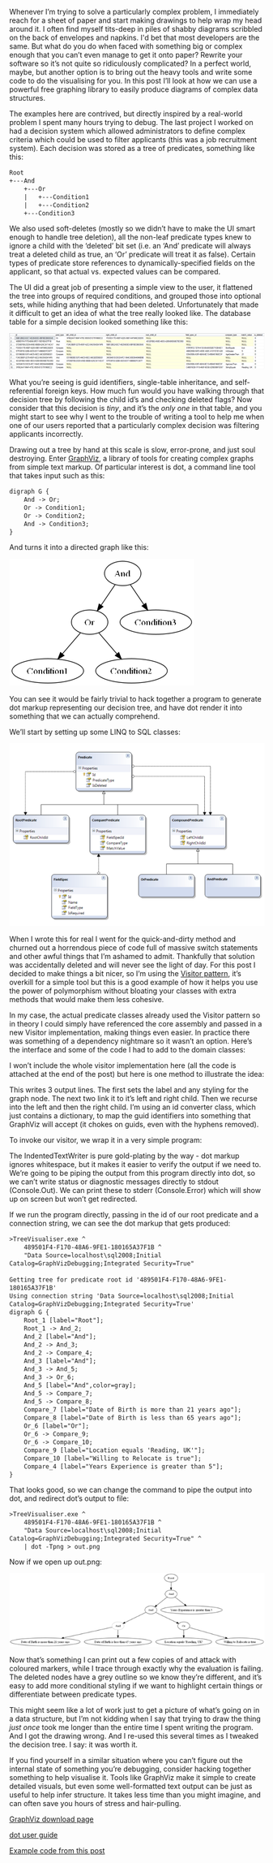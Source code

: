 Whenever I’m trying to solve a particularly complex problem, I immediately reach for a sheet of paper and start making drawings to help wrap my head around it.  I often find myself tits-deep in piles of shabby diagrams scribbled on the back of envelopes and napkins.  I'd bet that most developers are the same.  But what do you do when faced with something big or complex enough that you can’t even manage to get it onto paper?  Rewrite your software so it’s not quite so ridiculously complicated?  In a perfect world, maybe, but another option is to bring out the heavy tools and write some code to do the visualising for you.  In this post I’ll look at how we can use a powerful free graphing library to easily produce diagrams of complex data structures.

The examples here are contrived, but directly inspired by a real-world problem I spent many hours trying to debug.  The last project I worked on had a decision system which allowed administrators to define complex criteria which could be used to filter applicants (this was a job recruitment system).  Each decision was stored as a tree of predicates, something like this:

    Root
    +---And
        +---Or
        |   +---Condition1
        |   +---Condition2
        +---Condition3

We also used soft-deletes (mostly so we didn’t have to make the UI smart enough to handle tree deletion), all the non-leaf predicate types knew to ignore a child with the ‘deleted’ bit set (i.e. an ‘And’ predicate will always treat a deleted child as true, an ‘Or’ predicate will treat it as false).  Certain types of predicate store references to dynamically-specified fields on the applicant, so that actual vs. expected values can be compared.

The UI did a great job of presenting a simple view to the user, it flattened the tree into groups of required conditions, and grouped those into optional sets, while hiding anything that had been deleted.  Unfortunately that made it difficult to get an idea of what the tree really looked like.  The database table for a simple decision looked something like this:

[![Decision table][1]][2]

What you’re seeing is guid identifiers, single-table inheritance, and self-referential foreign keys.  How much fun would you have walking through that decision tree by following the child id’s and checking deleted flags?  Now consider that this decision is _tiny_, and it’s the _only one_ in that table, and you might start to see why I went to the trouble of writing a tool to help me when one of our users reported that a particularly complex decision was filtering applicants incorrectly.

Drawing out a tree by hand at this scale is slow, error-prone, and just soul destroying.  Enter [GraphViz][3], a library of tools for creating complex graphs from simple text markup.  Of particular interest is dot, a command line tool that takes input such as this:

    digraph G {
        And -> Or;
        Or -> Condition1;
        Or -> Condition2;
        And -> Condition3;
    }

And turns it into a directed graph like this:

![Sample dot output][4]

You can see it would be fairly trivial to hack together a program to generate dot markup representing our decision tree, and have dot render it into something that we can actually comprehend.

We’ll start by setting up some LINQ to SQL classes:

[![LINQ-to-SQL classes][5]][6]

When I wrote this for real I went for the quick-and-dirty method and churned out a horrendous piece of code full of massive switch statements and other awful things that I’m ashamed to admit.  Thankfully that solution was accidentally deleted and will never see the light of day.  For this post I decided to make things a bit nicer, so I’m using the [Visitor pattern][7], it’s overkill for a simple tool but this is a good example of how it helps you use the power of polymorphism without bloating your classes with extra methods that would make them less cohesive.

In my case, the actual predicate classes already used the Visitor pattern so in theory I could simply have referenced the core assembly and passed in a new Visitor implementation, making things even easier.  In practice there was something of a dependency nightmare so it wasn’t an option.  Here’s the interface and some of the code I had to add to the domain classes:

<script src="https://gist.github.com/1093733.js?file=IPredicateVisitor.cs"></script>

<script src="https://gist.github.com/1093733.js?file=Predicates.cs"></script>

I won’t include the whole visitor implementation here (all the code is attached at the end of the post) but here is one method to illustrate the idea:

<script src="https://gist.github.com/1093733.js?file=PredicateVisitor.cs"></script>

This writes 3 output lines.  The first sets the label and any styling for the graph node.  The next two link it to it’s left and right child.  Then we recurse into the left and then the right child.  I’m using an id converter class, which just contains a dictionary, to map the guid identifiers into something that GraphViz will accept (it chokes on guids, even with the hyphens removed).

To invoke our visitor, we wrap it in a very simple program:

<script src="https://gist.github.com/1093733.js?file=TreeVisualiser.cs"></script>

The IndentedTextWriter is pure gold-plating by the way - dot markup ignores whitespace, but it makes it easier to verify the output if we need to.  We’re going to be piping the output from this program directly into dot, so we can’t write status or diagnostic messages directly to stdout (Console.Out).  We can print these to stderr (Console.Error) which will show up on screen but won’t get redirected.

If we run the program directly, passing in the id of our root predicate and a connection string, we can see the dot markup that gets produced:

    >TreeVisualiser.exe ^
        489501F4-F170-48A6-9FE1-180165A37F1B ^
        "Data Source=localhost\sql2008;Initial Catalog=GraphVizDebugging;Integrated Security=True"

    Getting tree for predicate root id '489501F4-F170-48A6-9FE1-180165A37F1B'
    Using connection string 'Data Source=localhost\sql2008;Initial Catalog=GraphVizDebugging;Integrated Security=True'
    digraph G {
        Root_1 [label="Root"];
        Root_1 -> And_2;
        And_2 [label="And"];
        And_2 -> And_3;
        And_2 -> Compare_4;
        And_3 [label="And"];
        And_3 -> And_5;
        And_3 -> Or_6;
        And_5 [label="And",color=gray];
        And_5 -> Compare_7;
        And_5 -> Compare_8;
        Compare_7 [label="Date of Birth is more than 21 years ago"];
        Compare_8 [label="Date of Birth is less than 65 years ago"];
        Or_6 [label="Or"];
        Or_6 -> Compare_9;
        Or_6 -> Compare_10;
        Compare_9 [label="Location equals 'Reading, UK'"];
        Compare_10 [label="Willing to Relocate is true"];
        Compare_4 [label="Years Experience is greater than 5"];
    }

That looks good, so we can change the command to pipe the output into dot, and redirect dot’s output to file:

    >TreeVisualiser.exe ^
        489501F4-F170-48A6-9FE1-180165A37F1B ^
        "Data Source=localhost\sql2008;Initial Catalog=GraphVizDebugging;Integrated Security=True" ^
        | dot -Tpng > out.png

Now if we open up out.png:

[![Final output][8]][9]

Now that’s something I can print out a few copies of and attack with coloured markers, while I trace through exactly why the evaluation is failing.  The deleted nodes have a grey outline so we know they’re different, and it’s easy to add more conditional styling if we want to highlight certain things or differentiate between predicate types.

This might seem like a lot of work just to get a picture of what’s going on in a data structure, but I’m not kidding when I say that trying to draw the thing _just once_ took me longer than the entire time I spent writing the program.  And I got the drawing wrong.  And I re-used this several times as I tweaked the decision tree.  I say: it was worth it.

If you find yourself in a similar situation where you can’t figure out the internal state of something you’re debugging, consider hacking together something to help visualise it.  Tools like GraphViz make it simple to create detailed visuals, but even some well-formatted text output can be just as useful to help infer structure.  It takes less time than you might imagine, and can often save you hours of stress and hair-pulling.

[GraphViz download page][10]

[dot user guide][11]

[Example code from this post][12]

[1]: /images/2010-02-01-Visualising-Complex-Structures-With-GraphViz-pic1.resized.png
[2]: /images/2010-02-01-Visualising-Complex-Structures-With-GraphViz-pic1.png
[3]: http://www.graphviz.org/
[4]: /images/2010-02-01-Visualising-Complex-Structures-With-GraphViz-pic2.png
[5]: /images/2010-02-01-Visualising-Complex-Structures-With-GraphViz-pic3.resized.png
[6]: /images/2010-02-01-Visualising-Complex-Structures-With-GraphViz-pic3.png
[7]: http://en.wikipedia.org/wiki/Visitor_pattern
[8]: /images/2010-02-01-Visualising-Complex-Structures-With-GraphViz-pic4.resized.png
[9]: /images/2010-02-01-Visualising-Complex-Structures-With-GraphViz-pic4.png
[10]: http://www.graphviz.org/Download..php
[11]: http://www.graphviz.org/pdf/dotguide.pdf
[12]: https://github.com/jmerrifield/yagri.com/tree/master/code_examples/2010-02-01-Visualising-Complex-Structures-With-GraphViz
